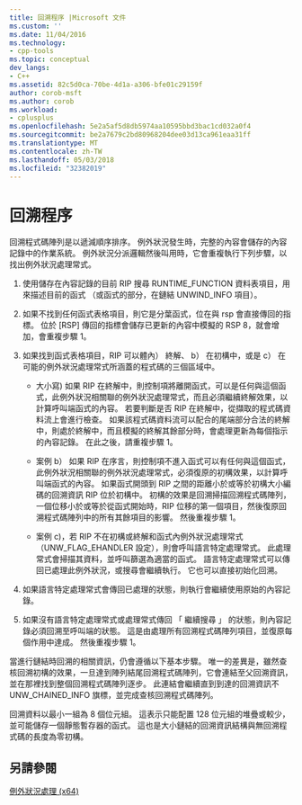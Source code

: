 ```yaml
---
title: 回溯程序 |Microsoft 文件
ms.custom: ''
ms.date: 11/04/2016
ms.technology:
- cpp-tools
ms.topic: conceptual
dev_langs:
- C++
ms.assetid: 82c5d0ca-70be-4d1a-a306-bfe01c29159f
author: corob-msft
ms.author: corob
ms.workload:
- cplusplus
ms.openlocfilehash: 5e2a5af5d8db5974aa10595bbd3bac1cd032a0f4
ms.sourcegitcommit: be2a7679c2bd80968204dee03d13ca961eaa31ff
ms.translationtype: MT
ms.contentlocale: zh-TW
ms.lasthandoff: 05/03/2018
ms.locfileid: "32382019"
---
```

# <a name="unwind-procedure"></a>回溯程序
回溯程式碼陣列是以遞減順序排序。 例外狀況發生時，完整的內容會儲存的內容記錄中的作業系統。 例外狀況分派邏輯然後叫用時，它會重複執行下列步驟，以找出例外狀況處理常式。  
  
1.  使用儲存在內容記錄的目前 RIP 搜尋 RUNTIME_FUNCTION 資料表項目，用來描述目前的函式 （或函式的部分，在鏈結 UNWIND_INFO 項目）。  
  
2.  如果不找到任何函式表格項目，則它是分葉函式，位在與 rsp 會直接傳回的指標。 位於 [RSP] 傳回的指標會儲存已更新的內容中模擬的 RSP 8，就會增加，會重複步驟 1。  
  
3.  如果找到函式表格項目，RIP 可以體內） 終解、 b） 在初構中，或是 c） 在可能的例外狀況處理常式所涵蓋的程式碼的三個區域中。  
  
    -   大小寫) 如果 RIP 在終解中，則控制項將離開函式，可以是任何與這個函式，此例外狀況相關聯的例外狀況處理常式，而且必須繼續終解效果，以計算呼叫端函式的內容。 若要判斷是否 RIP 在終解中，從擷取的程式碼資料流上會進行檢查。 如果該程式碼資料流可以配合的尾端部分合法的終解中，則處於終解中，而且模擬的終解其餘部分時，會處理更新為每個指示的內容記錄。 在此之後，請重複步驟 1。  
  
    -   案例 b） 如果 RIP 在序言，則控制項不進入函式可以有任何與這個函式，此例外狀況相關聯的例外狀況處理常式，必須復原的初構效果，以計算呼叫端函式的內容。 如果函式開頭到 RIP 之間的距離小於或等於初構大小編碼的回溯資訊 RIP 位於初構中。 初構的效果是回溯掃描回溯程式碼陣列，一個位移小於或等於從函式開始時，RIP 位移的第一個項目，然後復原回溯程式碼陣列中的所有其餘項目的影響。 然後重複步驟 1。  
  
    -   案例 c)，若 RIP 不在初構或終解和函式內例外狀況處理常式 （UNW_FLAG_EHANDLER 設定），則會呼叫語言特定處理常式。 此處理常式會掃描其資料，並呼叫篩選為適當的函式。 語言特定處理常式可以傳回已處理此例外狀況，或搜尋會繼續執行。 它也可以直接初始化回溯。  
  
4.  如果語言特定處理常式會傳回已處理的狀態，則執行會繼續使用原始的內容記錄。  
  
5.  如果沒有語言特定處理常式或處理常式傳回 「 繼續搜尋 」 的狀態，則內容記錄必須回溯至呼叫端的狀態。 這是由處理所有回溯程式碼陣列項目，並復原每個作用中達成。 然後重複步驟 1。  
  
 當進行鏈結時回溯的相關資訊，仍會遵循以下基本步驟。 唯一的差異是，雖然查核回溯初構的效果，一旦達到陣列結尾回溯程式碼陣列，它會連結至父回溯資訊，並在那裡找到整個回溯程式碼陣列逐步。 此連結會繼續直到到達的回溯資訊不 UNW_CHAINED_INFO 旗標，並完成查核回溯程式碼陣列。  
  
 回溯資料以最小一組為 8 個位元組。 這表示只能配置 128 位元組的堆疊或較少，並可能儲存一個靜態暫存器的函式。 這也是大小鏈結的回溯資訊結構與無回溯程式碼的長度為零初構。  
  
## <a name="see-also"></a>另請參閱  
 [例外狀況處理 (x64)](../build/exception-handling-x64.md)